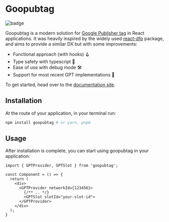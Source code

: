 # Goopubtag

![badge](https://img.shields.io/endpoint?url=https://gist.githubusercontent.com/IainMcHugh/6098142efd5a281865b461a4c89acd8e/raw/gpt_coverage_badge.json)

Goopubtag is a modern solution for [Google Publisher tag](https://developers.google.com/publisher-tag/guides/get-started) in React applications. It was heavily inspired by the widely used [react-dfp](https://www.npmjs.com/package/react-dfp) package, and aims to provide a similar DX but with some improvements:

- Functional approach (with hooks) 🪝
- Type safety with typescript 🎉
- Ease of use with debug mode 🛠️
- Support for most recent GPT implementations 🚀

To get started, head over to the [documentation site](https://www.goopubtag.com).

## Installation

At the route of your application, in your terminal run:

```bash
npm install goopubtag # or yarn, pnpm
```

## Usage

After installation is complete, you can start using goopubtag in your application:

```tsx
import { GPTProvider, GPTSlot } from 'goopubtag';
 
const Component = () => {
  return (
    <div>
      <GPTProvider networkId={123456}>
        {/** .. */}
        <GPTSlot slotId="your-slot-id">
      </GPTProvider>
    </div>
  );
}
```
